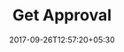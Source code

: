 ---
title: "Get Approval"
date: 2017-09-26T12:57:20+05:30
draft: false
layout: get-approval-single

flight : flight-header

returnway: true

flightContent : gray-bg


---